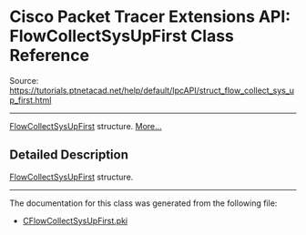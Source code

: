 # Cisco Packet Tracer Extensions API: FlowCollectSysUpFirst Class Reference

Source: https://tutorials.ptnetacad.net/help/default/IpcAPI/struct_flow_collect_sys_up_first.html

---

[FlowCollectSysUpFirst](struct_flow_collect_sys_up_first.html "FlowCollectSysUpFirst structure.") structure. [More...](struct_flow_collect_sys_up_first.html#details)

## Detailed Description

[FlowCollectSysUpFirst](struct_flow_collect_sys_up_first.html "FlowCollectSysUpFirst structure.") structure. 

* * *

The documentation for this class was generated from the following file:

  * [CFlowCollectSysUpFirst.pki](_c_flow_collect_sys_up_first_8pki.html)


